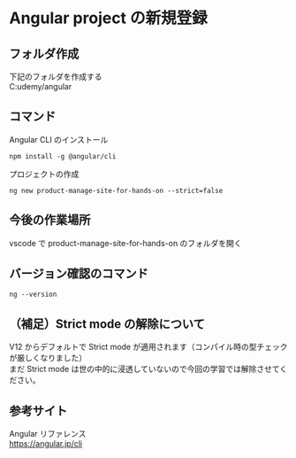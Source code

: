# Angular project の新規登録

## フォルダ作成

下記のフォルダを作成する  
C:udemy/angular

## コマンド

Angular CLI のインストール

```
npm install -g @angular/cli
```

プロジェクトの作成

```
ng new product-manage-site-for-hands-on --strict=false
```

## 今後の作業場所

vscode で product-manage-site-for-hands-on のフォルダを開く

## バージョン確認のコマンド

```
ng --version
```

## （補足）Strict mode の解除について

V12 からデフォルトで Strict mode が適用されます（コンパイル時の型チェックが厳しくなりました）  
まだ Strict mode は世の中的に浸透していないので今回の学習では解除させてください。

## 参考サイト

Angular リファレンス  
https://angular.jp/cli
